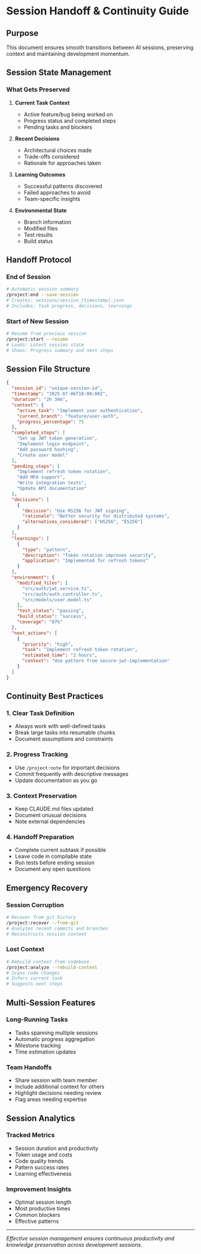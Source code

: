 # Session Handoff & Continuity Guide

## Purpose
This document ensures smooth transitions between AI sessions, preserving context and maintaining development momentum.

## Session State Management

### What Gets Preserved
1. **Current Task Context**
   - Active feature/bug being worked on
   - Progress status and completed steps
   - Pending tasks and blockers

2. **Recent Decisions**
   - Architectural choices made
   - Trade-offs considered
   - Rationale for approaches taken

3. **Learning Outcomes**
   - Successful patterns discovered
   - Failed approaches to avoid
   - Team-specific insights

4. **Environmental State**
   - Branch information
   - Modified files
   - Test results
   - Build status

## Handoff Protocol

### End of Session
```bash
# Automatic session summary
/project:end --save-session
# Creates: sessions/session_[timestamp].json
# Includes: Task progress, decisions, learnings
```

### Start of New Session
```bash
# Resume from previous session
/project:start --resume
# Loads: Latest session state
# Shows: Progress summary and next steps
```

## Session File Structure

```json
{
  "session_id": "unique-session-id",
  "timestamp": "2025-07-06T10:00:00Z",
  "duration": "2h 34m",
  "context": {
    "active_task": "Implement user authentication",
    "current_branch": "feature/user-auth",
    "progress_percentage": 75
  },
  "completed_steps": [
    "Set up JWT token generation",
    "Implement login endpoint",
    "Add password hashing",
    "Create user model"
  ],
  "pending_steps": [
    "Implement refresh token rotation",
    "Add MFA support",
    "Write integration tests",
    "Update API documentation"
  ],
  "decisions": [
    {
      "decision": "Use RS256 for JWT signing",
      "rationale": "Better security for distributed systems",
      "alternatives_considered": ["HS256", "ES256"]
    }
  ],
  "learnings": [
    {
      "type": "pattern",
      "description": "Token rotation improves security",
      "application": "Implemented for refresh tokens"
    }
  ],
  "environment": {
    "modified_files": [
      "src/auth/jwt.service.ts",
      "src/auth/auth.controller.ts",
      "src/models/user.model.ts"
    ],
    "test_status": "passing",
    "build_status": "success",
    "coverage": "87%"
  },
  "next_actions": [
    {
      "priority": "high",
      "task": "Implement refresh token rotation",
      "estimated_time": "2 hours",
      "context": "Use pattern from secure-jwt-implementation"
    }
  ]
}
```

## Continuity Best Practices

### 1. Clear Task Definition
- Always work with well-defined tasks
- Break large tasks into resumable chunks
- Document assumptions and constraints

### 2. Progress Tracking
- Use `/project:note` for important decisions
- Commit frequently with descriptive messages
- Update documentation as you go

### 3. Context Preservation
- Keep CLAUDE.md files updated
- Document unusual decisions
- Note external dependencies

### 4. Handoff Preparation
- Complete current subtask if possible
- Leave code in compilable state
- Run tests before ending session
- Document any open questions

## Emergency Recovery

### Session Corruption
```bash
# Recover from git history
/project:recover --from-git
# Analyzes recent commits and branches
# Reconstructs session context
```

### Lost Context
```bash
# Rebuild context from codebase
/project:analyze --rebuild-context
# Scans code changes
# Infers current task
# Suggests next steps
```

## Multi-Session Features

### Long-Running Tasks
- Tasks spanning multiple sessions
- Automatic progress aggregation
- Milestone tracking
- Time estimation updates

### Team Handoffs
- Share session with team member
- Include additional context for others
- Highlight decisions needing review
- Flag areas needing expertise

## Session Analytics

### Tracked Metrics
- Session duration and productivity
- Token usage and costs
- Code quality trends
- Pattern success rates
- Learning effectiveness

### Improvement Insights
- Optimal session length
- Most productive times
- Common blockers
- Effective patterns

---

*Effective session management ensures continuous productivity and knowledge preservation across development sessions.*